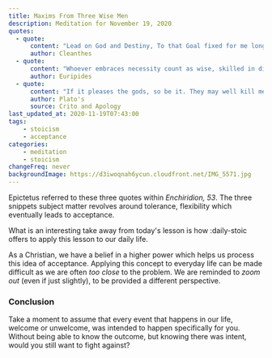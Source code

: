 ```yaml
---
title: Maxims From Three Wise Men
description: Meditation for November 19, 2020
quotes: 
  - quote:
      content: "Lead on God and Destiny, To that Goal fixed for me long ago. I will follow and not stumble; even if my will is weak I will soldier on."
      author: Cleanthes
  - quote:
      content: "Whoever embraces necessity count as wise, skilled in divine matters."
      author: Euripides
  - quote:
      content: "If it pleases the gods, so be it. They may well kill me, but they can't hurt me."
      author: Plato's
      source: Crito and Apology
last_updated_at: 2020-11-19T07:43:00
tags:
    - stoicism
    - acceptance
categories:
    - meditation
    - stoicism
changeFreq: never
backgroundImage: https://d3iwoqnah6ycun.cloudfront.net/IMG_5571.jpg
---
```


Epictetus referred to these three quotes within *Enchiridion, 53*. The three snippets subject matter revolves around 
tolerance, flexibility which eventually leads to acceptance.

What is an interesting take away from today's lesson is how :daily-stoic offers to apply this lesson to our daily 
life.

As a Christian, we have a belief in a higher power which helps us process this idea of acceptance. Applying this concept 
to everyday life can be made difficult as we are often *too close* to the problem. We are reminded to *zoom out* (even 
if just slightly), to be provided a different perspective.

### Conclusion

Take a moment to assume that every event that happens in our life, welcome or unwelcome, was intended to happen 
specifically for you. Without being able to know the outcome, but knowing there was intent, would you still want to 
fight against?
